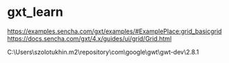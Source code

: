 # gxt_learn

https://examples.sencha.com/gxt/examples/#ExamplePlace:grid_basicgrid
https://docs.sencha.com/gxt/4.x/guides/ui/grid/Grid.html

C:\Users\szolotukhin\.m2\repository\com\google\gwt\gwt-dev\2.8.1
